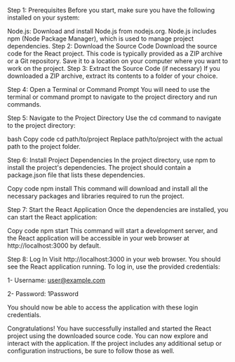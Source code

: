 Step 1: Prerequisites
Before you start, make sure you have the following installed on your system:

Node.js: Download and install Node.js from nodejs.org. Node.js includes npm (Node Package Manager), which is used to manage project dependencies.
Step 2: Download the Source Code
Download the source code for the React project. This code is typically provided as a ZIP archive or a Git repository. Save it to a location on your computer where you want to work on the project.
Step 3: Extract the Source Code (if necessary)
If you downloaded a ZIP archive, extract its contents to a folder of your choice.

Step 4: Open a Terminal or Command Prompt
You will need to use the terminal or command prompt to navigate to the project directory and run commands.

Step 5: Navigate to the Project Directory
Use the cd command to navigate to the project directory:

bash
Copy code
cd path/to/project
Replace path/to/project with the actual path to the project folder.

Step 6: Install Project Dependencies
In the project directory, use npm to install the project's dependencies. The project should contain a package.json file that lists these dependencies.


Copy code
npm install
This command will download and install all the necessary packages and libraries required to run the project.

Step 7: Start the React Application
Once the dependencies are installed, you can start the React application:


Copy code
npm start
This command will start a development server, and the React application will be accessible in your web browser at http://localhost:3000 by default.

Step 8: Log In
Visit http://localhost:3000 in your web browser. You should see the React application running. To log in, use the provided credentials:

1- Username: user@example.com

2- Password: 1Password

You should now be able to access the application with these login credentials.

Congratulations! You have successfully installed and started the React project using the downloaded source code. You can now explore and interact with the application. If the project includes any additional setup or configuration instructions, be sure to follow those as well.
